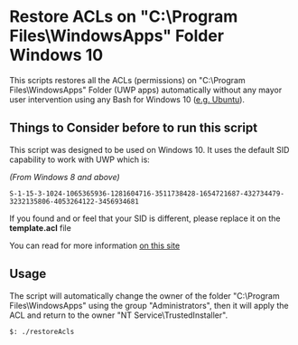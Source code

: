 # Restore ACLs on "C:\Program Files\WindowsApps" Folder Windows 10

This scripts restores all the ACLs (permissions) on "C:\Program Files\WindowsApps" Folder (UWP apps) automatically without any mayor user intervention using any Bash for Windows 10 ([e.g. Ubuntu](https://www.microsoft.com/store/productId/9NBLGGH4MSV6)).

## Things to Consider before to run this script
This script was designed to be used on Windows 10.
It uses the default SID capability to work with UWP which is:

*(From Windows 8 and above)*

`S-1-15-3-1024-1065365936-1281604716-3511738428-1654721687-432734479-3232135806-4053264122-3456934681`

If you found and or feel that your SID is different, please replace it on the **template.acl** file

You can read for more information [on this site](https://support.microsoft.com/en-us/help/4502539/some-sids-do-not-resolve-into-friendly-names)
## Usage
The script will automatically change the owner of the folder "C:\Program Files\WindowsApps" using the group "Administrators", then it will apply the ACL and return to the owner "NT Service\TrustedInstaller".

```
$: ./restoreAcls
